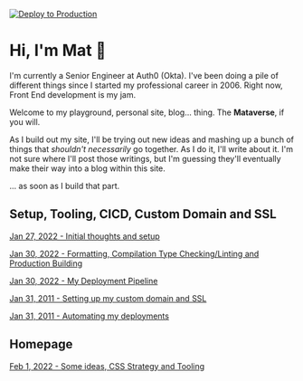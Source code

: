 [![Deploy to Production](https://github.com/matldupont/matdupont-dev/actions/workflows/prod-deploy.yml/badge.svg)](https://github.com/matldupont/matdupont-dev/actions/workflows/prod-deploy.yml)

# Hi, I'm Mat 👋

I'm currently a Senior Engineer at Auth0 (Okta). I've been doing a pile of different things since I started my professional career in 2006. Right now, Front End development is my jam.

Welcome to my playground, personal site, blog... thing. The **Mataverse**, if you will.

As I build out my site, I'll be trying out new ideas and mashing up a bunch of things that _shouldn't necessarily_ go together. As I do it, I'll write about it. I'm not sure where I'll post those writings, but I'm guessing they'll eventually make their way into a blog within this site.

... as soon as I build that part.

## Setup, Tooling, CICD, Custom Domain and SSL

[Jan 27, 2022 - Initial thoughts and setup](https://github.com/matldupont/matdupont-dev/blob/main/blog/220127/01-setup.md)

[Jan 30, 2022 - Formatting, Compilation Type Checking/Linting and Production Building](https://github.com/matldupont/matdupont-dev/blob/main/blog/220130/01-setup-continued.md)

[Jan 30, 2022 - My Deployment Pipeline](https://github.com/matldupont/matdupont-dev/blob/main/blog/220130/02-deployment.md)

[Jan 31, 2011 - Setting up my custom domain and SSL](https://github.com/matldupont/matdupont-dev/blob/main/blog/220131/01-custom-domain.md)

[Jan 31, 2011 - Automating my deployments](https://github.com/matldupont/matdupont-dev/blob/main/blog/220131/02-automated-deployments.md)

## Homepage

[Feb 1, 2022 - Some ideas, CSS Strategy and Tooling](https://github.com/matldupont/matdupont-dev/blob/main/blog/220201/01-homepage.md)
